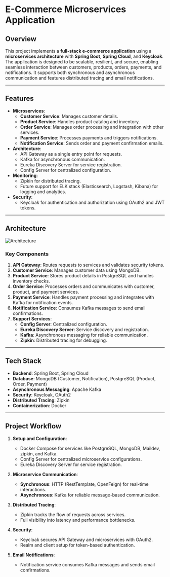 # E-Commerce Microservices Application

## Overview

This project implements a **full-stack e-commerce application** using a **microservices architecture** with **Spring Boot**, **Spring Cloud**, and **Keycloak**. The application is designed to be scalable, resilient, and secure, enabling seamless interaction between customers, products, orders, payments, and notifications. It supports both synchronous and asynchronous communication and features distributed tracing and email notifications.

---

## Features

- **Microservices**:
  - **Customer Service**: Manages customer details.
  - **Product Service**: Handles product catalog and inventory.
  - **Order Service**: Manages order processing and integration with other services.
  - **Payment Service**: Processes payments and triggers notifications.
  - **Notification Service**: Sends order and payment confirmation emails.
- **Architecture**:
  - API Gateway as a single entry point for requests.
  - Kafka for asynchronous communication.
  - Eureka Discovery Server for service registration.
  - Config Server for centralized configuration.
- **Monitoring**:
  - Zipkin for distributed tracing.
  - Future support for ELK stack (Elasticsearch, Logstash, Kibana) for logging and analytics.
- **Security**:
  - Keycloak for authentication and authorization using OAuth2 and JWT tokens.

---

## Architecture

![Architecture](https://github.com/telishreyas10/ecommerce/blob/main/resources/architecture.png)

### Key Components

1. **API Gateway**: Routes requests to services and validates security tokens.
2. **Customer Service**: Manages customer data using MongoDB.
3. **Product Service**: Stores product details in PostgreSQL and handles inventory checks.
4. **Order Service**: Processes orders and communicates with customer, product, and payment services.
5. **Payment Service**: Handles payment processing and integrates with Kafka for notification events.
6. **Notification Service**: Consumes Kafka messages to send email confirmations.
7. **Support Services**:
   - **Config Server**: Centralized configuration.
   - **Eureka Discovery Server**: Service discovery and registration.
   - **Kafka**: Asynchronous messaging for reliable communication.
   - **Zipkin**: Distributed tracing for debugging.

---

## Tech Stack

- **Backend**: Spring Boot, Spring Cloud
- **Database**: MongoDB (Customer, Notification), PostgreSQL (Product, Order, Payment)
- **Asynchronous Messaging**: Apache Kafka
- **Security**: Keycloak, OAuth2
- **Distributed Tracing**: Zipkin
- **Containerization**: Docker

---

## Project Workflow

1. **Setup and Configuration**:
   - Docker Compose for services like PostgreSQL, MongoDB, Maildev, zipkin, and Kafka.
   - Config Server for centralized microservice configurations.
   - Eureka Discovery Server for service registration.

2. **Microservice Communication**:
   - **Synchronous**: HTTP (RestTemplate, OpenFeign) for real-time interactions.
   - **Asynchronous**: Kafka for reliable message-based communication.

3. **Distributed Tracing**:
   - Zipkin tracks the flow of requests across services.
   - Full visibility into latency and performance bottlenecks.

4. **Security**:
   - Keycloak secures API Gateway and microservices with OAuth2.
   - Realm and client setup for token-based authentication.

5. **Email Notifications**:
   - Notification service consumes Kafka messages and sends email confirmations.
